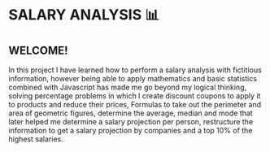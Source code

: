 # SALARY ANALYSIS 📊

## WELCOME!

In this project I have learned how to perform a salary analysis with fictitious information, however being able to apply mathematics and basic statistics combined with Javascript has made me go beyond my logical thinking, solving percentage problems in which I create discount coupons to apply it to products and reduce their prices, Formulas to take out the perimeter and area of geometric figures, determine the average, median and mode that later helped me determine a salary projection per person, restructure the information to get a salary projection by companies and a top 10% of the highest salaries.

